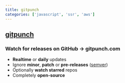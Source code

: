 ```yaml
---
title: gitpunch
categories: ['javascript', 'ssr', 'aws']
---
```

## [gitpunch](https://github.com/vfeskov/gitpunch)

### Watch for releases on GitHub → gitpunch.com


- **Realtime** or **daily** updates
- Ignore **minor**, **patch** or **pre-releases** ([semver](https://semver.org/))
- Optionally **watch starred** repos
- Completely **open-source**
